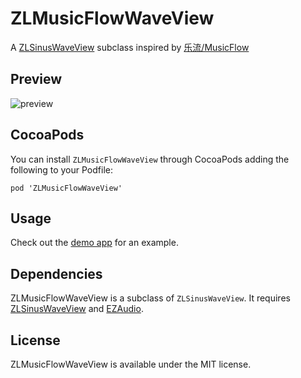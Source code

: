 ZLMusicFlowWaveView
===================

A [ZLSinusWaveView](https://github.com/zhxnlai/ZLSinusWaveView) subclass inspired by [乐流/MusicFlow](https://itunes.apple.com/us/app/le-liu/id848206791?mt=8)

Preview
---
![preview](Previews/preview.gif)

CocoaPods
---
You can install `ZLMusicFlowWaveView` through CocoaPods adding the following to your Podfile:

    pod 'ZLMusicFlowWaveView'

Usage
---
Check out the [demo app](https://github.com/zhxnlai/ZLMusicFlowWaveView/tree/master/ZLMusicFlowWaveViewDemo) for an example.

Dependencies
---
ZLMusicFlowWaveView is a subclass of `ZLSinusWaveView`. It requires [ZLSinusWaveView](https://github.com/zhxnlai/ZLSinusWaveView) and [EZAudio](https://github.com/syedhali/EZAudio).

License
---
ZLMusicFlowWaveView is available under the MIT license.
